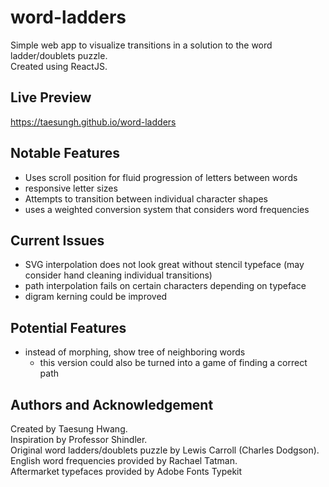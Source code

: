 # word-ladders

Simple web app to visualize transitions in a solution to the word ladder/doublets puzzle.\
Created using ReactJS.

## Live Preview
https://taesungh.github.io/word-ladders

## Notable Features
* Uses scroll position for fluid progression of letters between words
* responsive letter sizes
* Attempts to transition between individual character shapes
* uses a weighted conversion system that considers word frequencies

## Current Issues
* SVG interpolation does not look great without stencil typeface (may consider hand cleaning individual transitions)
* path interpolation fails on certain characters depending on typeface
* digram kerning could be improved

## Potential Features
* instead of morphing, show tree of neighboring words
    - this version could also be turned into a game of finding a correct path

## Authors and Acknowledgement
Created by Taesung Hwang.\
Inspiration by Professor Shindler.\
Original word ladders/doublets puzzle by Lewis Carroll (Charles Dodgson).\
English word frequencies provided by Rachael Tatman.\
Aftermarket typefaces provided by Adobe Fonts Typekit
